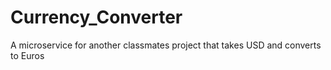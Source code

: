 # Currency_Converter
A microservice for another classmates project that takes USD and converts to Euros
